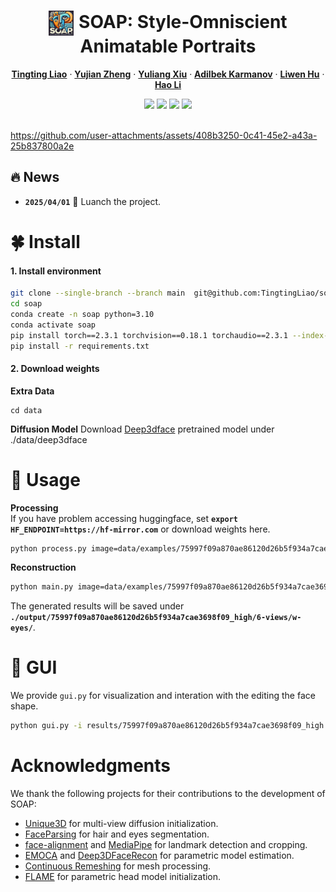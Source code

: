 <h1 align="center">
  <img src="./assets/logo.png" style="width: 40px; height: 40px; vertical-align: middle; margin-right: 1px;">
  SOAP: Style-Omniscient Animatable Portraits 
</h1> 

<p align="center">
    <a href="https://tingtingliao.github.io/"><strong>Tingting Liao</strong></a>
    ·
    <a href=""><strong>Yujian Zheng</strong></a>
    ·
    <a href="http://xiuyuliang.cn/"><strong>Yuliang Xiu</strong></a>
    · 
    <a href=""><strong>Adilbek Karmanov</strong></a>
    ·
    <a href=""><strong>Liwen Hu</strong></a>
    ·
    <a href="https://www.hao-li.com/Hao_Li/Hao_Li_-_about_me.html"><strong>Hao Li</strong></a>
</p>  
<div align="center">
  <!-- <a href='LICENSE'><img src='https://img.shields.io/badge/license-MIT-yellow'></a> -->
  <a href=''><img src='https://img.shields.io/badge/arXiv-Paper-red?logo=arxiv&logoColor=red'></a>
  <a href='https://tingtingliao.github.io/soap'><img src='https://img.shields.io/badge/project-homepage-orange?logo=Homepage&logoColor=orange'></a>
  <a href="https://github.com/TingtingLiao/soap"><img src="https://img.shields.io/github/stars/TingtingLiao/soap?logo=github&logoColor=white"></a>
  <a href=''><img src='https://img.shields.io/badge/license-MIT-blue?logo=C&logoColor=blue'></a>
</div>
<br>  

https://github.com/user-attachments/assets/408b3250-0c41-45e2-a43a-25b837800a2e

## 🔥 News 
- **`2025/04/01`** 🌟 Luanch the project.

<!-- We released the **code** and [**webpage**](https://tingtingliao.github.io/soap) of SOAP -->

# 🍀 Install  
#### 1. Install environment    
```bash
git clone --single-branch --branch main  git@github.com:TingtingLiao/soap.git
cd soap 
conda create -n soap python=3.10  
conda activate soap   
pip install torch==2.3.1 torchvision==0.18.1 torchaudio==2.3.1 --index-url https://download.pytorch.org/whl/cu121 
pip install -r requirements.txt  
``` 
#### 2. Download weights
**Extra Data**
``` 
cd data 
``` 
**Diffusion Model**
Download [Deep3dface](https://drive.google.com/drive/folders/1liaIxn9smpudjjqMaWWRpP0mXRW_qRPP) pretrained model under ./data/deep3dface

# 🍉 Usage 

**Processing**  
If you have problem accessing huggingface, set **`export HF_ENDPOINT=https://hf-mirror.com`** or download weights here. 
```bash  
python process.py image=data/examples/75997f09a870ae86120d26b5f934a7cae3698f09_high.jpg
```

**Reconstruction**
```bash  
python main.py image=data/examples/75997f09a870ae86120d26b5f934a7cae3698f09_high.jpg
```  
The generated results will be saved under **`./output/75997f09a870ae86120d26b5f934a7cae3698f09_high/6-views/w-eyes/`**.

# 🍋 GUI 
We provide `gui.py` for visualization and interation with the editing the face shape.
```bash 
python gui.py -i results/75997f09a870ae86120d26b5f934a7cae3698f09_high 
```
 
# Acknowledgments
We thank the following projects for their contributions to the development of SOAP:
- [Unique3D](https://github.com/AiuniAI/Unique3D) for multi-view diffusion initialization. 
- [FaceParsing](https://huggingface.co/jonathandinu/face-parsing) for hair and eyes segmentation. 
- [face-alignment](https://github.com/1adrianb/face-alignment) and [MediaPipe](https://github.com/google-ai-edge/mediapipe) for landmark detection and cropping. 
- [EMOCA](https://github.com/radekd91/emoca) and [Deep3DFaceRecon](https://github.com/sicxu/Deep3DFaceRecon_pytorch) for parametric model estimation. 
- [Continuous Remeshing](https://github.com/Profactor/continuous-remeshing) for mesh processing. 
- [FLAME](https://flame.is.tue.mpg.de/) for parametric head model initialization. 